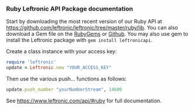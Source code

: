 ### Ruby Leftronic API Package documentation

Start by downloading the most recent version of our Ruby API at https://github.com/leftronic/leftronic/tree/master/ruby/lib. You can also download a Gem file on the [RubyGems](https://rubygems.org/gems/leftronicapi) or [Github](https://github.com/leftronic/leftronic/tree/master/ruby). You may also use gem to install the Leftronic package with `gem install leftronicapi`.

Create a class instance with your access key:

```ruby
require 'leftronic'
update = Leftronic.new "YOUR_ACCESS_KEY"
```

Then use the various push... functions as follows:

```ruby
update.push_number "yourNumberStream", 14600
```

See https://www.leftronic.com/api/#ruby for full documentation.
